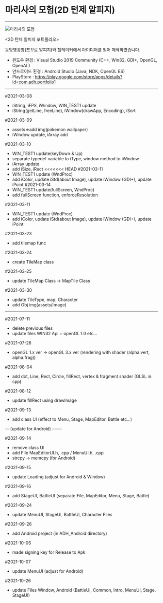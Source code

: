 # 마리사의 모험(2D 턴제 알피지)

-----

![마리사의 모험](https://user-images.githubusercontent.com/42011665/155468972-4dacfa08-b2b5-46c1-902f-3d4c4b7a61bb.png)

<2D 턴제 알피지 포트폴리오>

동방영강창(쯔꾸르 알피지)와 헬테이커에서 아이디어를 얻어 제작하였습니다.

- 윈도우 환경 : Visual Studio 2019 Community (C++, Win32, GDI+, OpenGL, OpenAL)
- 안드로이드 환경 : Android Studio (Java, NDK, OpenGL ES)
- PlayStore : https://play.google.com/store/apps/details?id=com.adh.portfolio1

-----

#2021-03-08
- iString, iFPS, iWindow, WIN_TEST1 update
- iString(getLine, freeLine), iWindow(drawApp, Encoding), iSort

#2021-03-09
- assets=>add img(pokemon wallpaper)
- iWindow update, iArray add

#2021-03-10
- WIN_TEST1 update(keyDown & Up)
- separate typedef variable to iType, window method to iWindow 
- iArray update
- add iSize, iRect
<<<<<<< HEAD
#2021-03-11
- WIN_TEST1 update (WndProc)
- add iColor, update iStd(about Image), update iWindow (GDI+), update iPoint
#2021-03-14
- WIN_TEST1 update(fullScreen, WndProc)
- add fullScreen function, enforceResolution

#2021-03-11
- WIN_TEST1 update (WndProc)
- add iColor, update iStd(about Image), update iWindow (GDI+), update iPoint

#2021-03-23
- add tilemap func

#2021-03-24
- create TileMap class

#2021-03-25
- update TileMap Class -> MapTile Class

#2021-03-30
- update TileType, map, Character
- add Obj img(assets/Image)

------

#2021-07-11 
- delete previous files
- update files WIN32 Api + openGL 1.0 etc...

#2021-07-28
- openGL 1.x ver -> openGL 3.x ver (rendering with shader (alpha.vert, alpha.frag))

#2021-08-04
- add dot, Line, Rect, Circle, fillRect, vertex & fragment shader (GLSL in cpp)

#2021-08-12
- update fillRect using drawImage

#2021-09-13
- add class UI (effect to Menu, Stage, MapEditor, Battle etc...)

-- (update for Android) -----

#2021-09-14
- remove class UI
- add File MapEditorUI.h, .cpp / MenuUI.h, .cpp
- strcpy -> memcpy (for Android)

#2021-09-15
- update Loading (adjust for Android & Window)

#2021-09-16
- add StageUI, BattleUI (separate File, MapEditor, Menu, Stage, Battle)

#2021-09-24
- update MenuUI, StageUI, BattleUI, Character Files

#2021-09-26
- add Android project (in ADH_Android directory)

#2021-10-06
- made signing key for Release to Apk

#2021-10-07
- update MenuUI (adjust for Android)

#2021-10-26
- update Files Window, Android (BattleUI, Common, Intro, MenuUI, Stage, StageUI)
